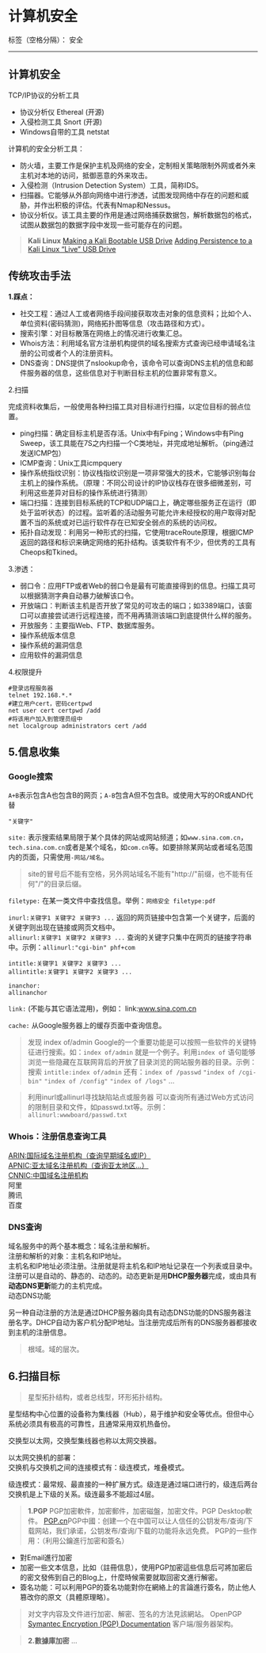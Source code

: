 # 计算机安全

标签（空格分隔）： 安全

---

## 计算机安全
TCP/IP协议的分析工具

- 协议分析仪 Ethereal (开源)
- 入侵检测工具 Snort (开源)
- Windows自带的工具 netstat



计算机的安全分析工具：

- 防火墙，主要工作是保护主机及网络的安全，定制相关策略限制外网或者外来主机对本地的访问，抵御恶意的外来攻击。
- 入侵检测（Intrusion Detection System）工具，简称IDS。
- 扫描器。它能够从外部向网络中进行渗透，试图发现网络中存在的问题和威胁，并作出积极的评估。代表有Nmap和Nessus。
- 协议分析仪。该工具主要的作用是通过网络捕获数据包，解析数据包的格式，试图从数据包的数据字段中发现一些可能存在的问题。






> **Kali Linux**
> [Making a Kali Bootable USB Drive](http://docs.kali.org/downloading/kali-linux-live-usb-install)
> [Adding Persistence to a Kali Linux “Live” USB Drive](http://docs.kali.org/downloading/kali-linux-live-usb-persistence "在Live USB中永久保存文件")


## 传统攻击手法
**1.踩点：**

- 社交工程：通过人工或者网络手段间接获取攻击对象的信息资料；比如个人、单位资料(密码猜测)，网络拓扑图等信息（攻击路径和方式）。
- 搜索引擎：对目标散落在网络上的情况进行收集汇总。
- Whois方法：利用域名官方注册机构提供的域名搜索方式查询已经申请域名注册的公司或者个人的注册资料。
- DNS查询：DNS提供了nslookup命令，该命令可以查询DNS主机的信息和邮件服务器的信息，这些信息对于判断目标主机的位置非常有意义。

2.扫描

完成资料收集后，一般使用各种扫描工具对目标进行扫描，以定位目标的弱点位置。

- ping扫描：确定目标主机是否存活。Unix中有Fping；Windows中有Ping Sweep，该工具能在7S之内扫描一个C类地址，并完成地址解析。（ping通过发送ICMP包）
- ICMP查询：Unix工具icmpquery
- 操作系统指纹识别：协议栈指纹识别是一项非常强大的技术，它能够识别每台主机上的操作系统。（原理：不同公司设计的IP协议栈存在很多细微差别，可利用这些差异对目标的操作系统进行猜测）
- 端口扫描：连接到目标系统的TCP和UDP端口上，确定哪些服务正在运行（即处于监听状态）的过程。监听着的活动服务可能允许未经授权的用户取得对配置不当的系统或对已运行软件存在已知安全弱点的系统的访问权。
- 拓扑自动发现：利用另一种形式的扫描，它使用traceRoute原理，根据ICMP返回的路径和标识来确定网络的拓扑结构。该类软件有不少，但优秀的工具有Cheops和Tkined。


3.渗透：

- 弱口令：应用FTP或者Web的弱口令是最有可能直接得到的信息。扫描工具可以根据猜测字典自动暴力破解该口令。
- 开放端口：判断该主机是否开放了常见的可攻击的端口；如3389端口，该窗口可以直接尝试进行远程连接，而不用再猜测该端口到底提供什么样的服务。
- 开放服务：主要指Web、FTP、数据库服务。
- 操作系统版本信息
- 操作系统的漏洞信息
- 应用软件的漏洞信息


4.权限提升

```shell
#登录远程服务器
telnet 192.168.*.*
#建立用户cert，密码certpwd
net user cert certpwd /add
#将该用户加入到管理员组中
net localgroup administrators cert /add
```


## 5.信息收集

### Google搜索
`A+B`表示包含A也包含B的网页；`A-B`包含A但不包含B。或使用大写的OR或AND代替

`"关键字"`

`site:` 表示搜索结果局限于某个具体的网站或网站频道；如`www.sina.com.cn`，`tech.sina.com.cn`或者是某个域名，如`com.cn`等。如要排除某网站或者域名范围内的页面，只需使用`-网站/域名`。

> site的冒号后不能有空格，另外网站域名不能有"http://"前缀，也不能有任何"/"的目录后缀。

`filetype:` 在某一类文件中查找信息。举例：`网络安全 filetype:pdf` 

`inurl:关键字1 关键字2 关键字3 ...` 返回的网页链接中包含第一个关键字，后面的关键字则出现在链接或网页文档中。     
`allinurl:关键字1 关键字2 关键字3 ...` 查询的关键字只集中在网页的链接字符串中。示例：`allinurl:"cgi-bin" phf+com`  

`intitle:关键字1 关键字2 关键字3 ...`    
`allintitle:关键字1 关键字2 关键字3 ... `  

`inanchor:`   
`allinanchor `  

`link:` (不能与其它语法混用)，例如： link:www.sina.com.cn

`cache:` 从Google服务器上的缓存页面中查询信息。

> 发现 index of/admin
> Google的一个重要功能是可以按照一些软件的关键特征进行搜索。如：`index of/admin` 就是一个例子。利用`index of` 语句能够浏览一些隐藏在互联网背后的开放了目录浏览的网站服务器的目录。示例：搜索 `intitle:index of/admin`
> 还有：`index of /passwd` `"index of /cgi-bin"` `"index of /config"` `"index of /logs"` ...

>利用inurl或allinurl寻找缺陷站点或服务器
>可以查询所有通过Web方式访问的限制目录和文件，如passwd.txt等。示例：`allinurl:wwwboard/passwd.txt`

### Whois：注册信息查询工具
[ARIN:国际域名注册机构（查询早期域名或IP）](https://www.arin.net/)   
[APNIC:亚太域名注册机构（查询亚太地区...）](https://www.apnic.net/)   
[CNNIC:中国域名注册机构](http://www.cnnic.cn/)   
阿里   
腾讯   
百度   



### DNS查询
域名服务中的两个基本概念：域名注册和解析。   
注册和解析的对象：主机名和IP地址。   
主机名和IP地址必须注册。注册就是将主机名和IP地址记录在一个列表或目录中。   
注册可以是自动的、静态的、动态的。动态更新是用**DHCP服务器**完成，或由具有**动态DNS更新**能力的主机完成。   
动态DNS功能   

另一种自动注册的方法是通过DHCP服务器向具有动态DNS功能的DNS服务器注册名字。DHCP自动为客户机分配IP地址。当注册完成后所有的DNS服务器都接收到主机的注册信息。

> 根域。域的层次。




## 6.扫描目标







>星型拓扑结构，或者总线型，环形拓扑结构。

星型结构中心位置的设备称为集线器（Hub），易于维护和安全等优点。但但中心系统必须具有极高的可靠性，且通常采用双机热备份。


交换型以太网，交换型集线器也称以太网交换器。

以太网交换机的部署：    
交换机与交换机之间的连接模式有：级连模式，堆叠模式。

级连模式：最常规、最直接的一种扩展方式。级连是通过端口进行的，级连后两台交换机是上下级的关系。级连最多不能超过4层。  


> **1.PGP**
> PGP加密軟件，加密郵件，加密磁盤，加密文件。PGP Desktop軟件。
> [PGP.cn](http://www.pgp.cn/)PGP中國：创建一个在中国可以让人信任的公钥发布/查询/下载网站，我们承诺，公钥发布/查询/下载的功能将永远免费。
> PGP的一些作用：（利用公鑰進行加密和簽名）
>
- 對Email進行加密
- 加密一些文本信息，比如（註冊信息），使用PGP加密這些信息后可將加密后的密文發佈到自己的Blog上，什麼時候需要就取回密文進行解密。
- 簽名功能：可以利用PGP的簽名功能對你在網絡上的言論進行簽名，防止他人篡改你的原文（具體原理略）。

> 对文字内容及文件进行加密、解密、签名的方法見該網站。
> OpenPGP
> [Symantec Encryption (PGP) Documentation](https://support.symantec.com/en_US/article.TECH202483.html) 客户端/服务器架构。

> **2.數據庫加密**
> ...











